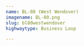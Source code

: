 ```yaml
---
name: BL-80 (West Wendover)
imagename: BL-80.png
slug: bl80westwendover
highwaytype: Business Loop

---
```

